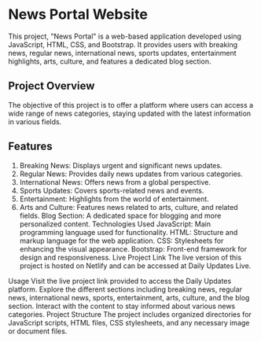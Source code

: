 # News Portal Website
This project, "News Portal" is a web-based application developed using JavaScript, HTML, CSS, and Bootstrap. It provides users with breaking news, regular news, international news, sports updates, entertainment highlights, arts, culture, and features a dedicated blog section.

## Project Overview
The objective of this project is to offer a platform where users can access a wide range of news categories, staying updated with the latest information in various fields.

## Features
1. Breaking News: Displays urgent and significant news updates.
2. Regular News: Provides daily news updates from various categories.
3. International News: Offers news from a global perspective.
4. Sports Updates: Covers sports-related news and events.
5. Entertainment: Highlights from the world of entertainment.
6. Arts and Culture: Features news related to arts, culture, and related fields.
Blog Section: A dedicated space for blogging and more personalized content.
Technologies Used
JavaScript: Main programming language used for functionality.
HTML: Structure and markup language for the web application.
CSS: Stylesheets for enhancing the visual appearance.
Bootstrap: Front-end framework for design and responsiveness.
Live Project Link
The live version of this project is hosted on Netlify and can be accessed at Daily Updates Live.

Usage
Visit the live project link provided to access the Daily Updates platform.
Explore the different sections including breaking news, regular news, international news, sports, entertainment, arts, culture, and the blog section.
Interact with the content to stay informed about various news categories.
Project Structure
The project includes organized directories for JavaScript scripts, HTML files, CSS stylesheets, and any necessary image or document files.
